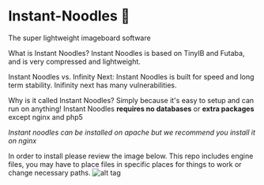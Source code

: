 # Instant-Noodles :ramen:
The super lightweight imageboard software

What is Instant Noodles? 
Instant Noodles is based on TinyIB and Futaba, and is very compressed and lightweight.

Instant Noodles vs. Infinity Next: 
Instant Noodles is built for speed and long term stability. Inifinity next has many vulnerabilities.

Why is it called Instant Noodles? 
Simply because it's easy to setup and can run on anything!
Instant Noodles **requires no databases** or **extra packages** except nginx and php5

*Instant noodles can be installed on apache but we recommend you install it on nginx*

In order to install please review the image below.
This repo includes engine files, you may have to place files in specific places for things to work or change necessary paths.
![alt tag](http://i.imgur.com/dZFZnOZ.png)
